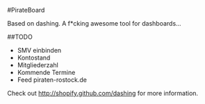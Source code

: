 #PirateBoard

Based on dashing. A f*cking awesome tool for dashboards...

##TODO
- SMV einbinden
- Kontostand
- Mitgliederzahl
- Kommende Termine
- Feed piraten-rostock.de

Check out http://shopify.github.com/dashing for more information.